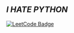 ## *I HATE PYTHON*
[![LeetCode Badge](https://lc.andrewpavlov.org/api/slug/kotogul/badge.svg)](https://lc.andrewpavlov.org/redirect-page/kotogul)
